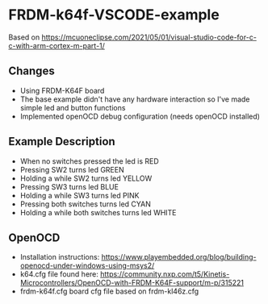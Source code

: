 # FRDM-k64f-VSCODE-example
Based on https://mcuoneclipse.com/2021/05/01/visual-studio-code-for-c-c-with-arm-cortex-m-part-1/

## Changes
- Using FRDM-K64F board
- The base example didn't have any hardware interaction so I've made simple led and button functions
- Implemented openOCD debug configuration (needs openOCD installed)

## Example Description
  - When no switches pressed the led is RED
  - Pressing SW2 turns led GREEN
  - Holding a while SW2 turns led YELLOW
  - Pressing SW3 turns led BLUE
  - Holding a while SW3 turns led PINK
  - Pressing both switches turns led CYAN
  - Holding a while both switches turns led WHITE

## OpenOCD
  - Installation instructions: https://www.playembedded.org/blog/building-openocd-under-windows-using-msys2/
  - k64.cfg file found here: https://community.nxp.com/t5/Kinetis-Microcontrollers/OpenOCD-with-FRDM-K64F-support/m-p/315221
  - frdm-k64f.cfg board cfg file based on frdm-kl46z.cfg
  
